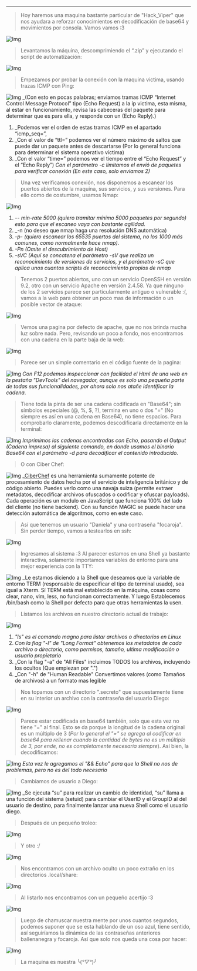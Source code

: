 
-----------

>Hoy haremos una maquina bastante particular de "Hack_Viper" que nos ayudara a reforzar conocimientos en decodificación de base64 y movimientos por consola.
>Vamos vamos :3

![Img](/Attachments/Pasted%20image%2020250618013749.png)

> Levantamos la máquina, descomprimiendo el “.zip” y ejecutando el script de automatización:

![Img](/Attachments/Pasted%20image%2020250618014707.png)

>Empezamos por probar la conexión con la maquina victima, usando trazas ICMP con Ping:

![Img](/Attachments/Pasted%20image%2020250618014549.png)
_(Con esto en pocas palabras; enviamos tramas ICMP “Internet Control Message Protocol” tipo (Echo Request) a la ip victima, esta misma, al estar en funcionamiento, revisa las cabeceras del paquete para determinar que es para ella, y responde con un (Echo Reply).)

1. _Podemos ver el orden de estas tramas ICMP en el apartado “icmp_seq=”,
2. _Con el valor de “ttl=” podemos ver el número máximo de saltos que puede dar un paquete antes de descartarse (Por lo general funciona para determinar el sistema operativo víctima)
3. _Con el valor “time=” podemos ver el tiempo entre el “Echo Request” y el “Echo Reply”)
_Con el parámetro -c limitamos el envió de paquetes para verificar conexión (En este caso, solo enviamos 2)_

>Una vez verificamos conexión, nos disponemos a escanear los puertos abiertos de la maquina, sus servicios, y sus versiones. Para ello como de costumbre, usamos Nmap:

![Img](/Attachments/Pasted%20image%2020250618015107.png)
1. _-- min-rate 5000 (quiero tramitar mínimo 5000 paquetes por segundo) esto para que el escaneo vaya con bastante agilidad._
2. _-n (no deseo que nmap haga una resolución DNS automática)
3. _-p- (quiero escanear los 65535 puertos del sistema, no los 1000 más comunes, como normalmente hace nmap)._
4. _-Pn (Omite el descubrimiento de Host)_
5. _-sVC (Aquí se concatena el parámetro -sV que realiza un reconocimiento de versiones de servicios, y el parámetro -sC que aplica unos cuantos scripts de reconocimiento propios de nmap_

>Tenemos 2 puertos abiertos, uno con un servicio OpenSSH en versión 9.2, otro con un servicio Apache en versión 2.4.58.
>Ya que ninguno de los 2 servicios parece ser particularmente antiguo o vulnerable :(, vamos a la web para obtener un poco mas de información o un posible vector de ataque:

![Img](/Attachments/Pasted%20image%2020250618021820.png)

>Vemos una pagina por defecto de apache, que no nos brinda mucha luz sobre nada.
>Pero, revisando un poco a fondo, nos encontramos con una cadena en la parte baja de la web:

![Img](/Attachments/Pasted%20image%2020250618022737.png)

>Parece ser un simple comentario en el código fuente de la pagina:

![Img](/Attachments/Pasted%20image%2020250618023543.png)
_Con F12 podemos inspeccionar con facilidad el Html de una web en la pestaña "DevTools" del navegador, aunque es solo una pequeña parte de todas sus funcionalidades, por ahora solo nos atañe identificar la cadena_.

>Tiene toda la pinta de ser una cadena codificada en "Base64"; sin símbolos especiales (@, %, $, ?), termina en uno o dos "=" (No siempre es así en una cadena en Base64), no tiene espacios.
>Para comprobarlo claramente, podemos descodificarla directamente en la terminal:

![Img](/Attachments/Pasted%20image%2020250618025416.png)
_Imprimimos las cadenas encontradas con Echo, pasando el Output (Cadena impresa) al siguiente comando, en donde usamos el binario Base64 con el parámetro -d para decodificar el contenido introducido._

>O con Ciber Chef:

![Img](/Attachments/Pasted%20image%2020250618025447.png)
_[CiberChef](https://gchq.github.io/CyberChef/) es una herramienta sumamente potente de procesamiento de datos hecha por el servicio de inteligencia británico y de código abierto. Puedes verlo como una navaja suiza (permite extraer metadatos, decodificar archivos ofuscados o codificar y ofuscar payloads). Cada operación es un modulo en JavaScript que funciona 100% del lado del cliente (no tiene backend). Con su función MAGIC se puede hacer una detección automática de algoritmos, como en este caso.

>Así que tenemos un usuario "Daniela" y una contraseña "focaroja". Sin perder tiempo, vamos a testearlos en ssh:

![Img](/Attachments/Pasted%20image%2020250618030503.png)

>Ingresamos al sistema :3
>Al parecer estamos en una Shell ya bastante interactiva, solamente importamos variables de entorno para una mejor experiencia con la TTY:

![Img](/Attachments/Pasted%20image%2020250618030723.png)
_Le estamos diciendo a la Shell que deseamos que la variable de entorno TERM (responsable de especificar el tipo de terminal usado), sea igual a Xterm.
Sí TERM está mal establecido en la máquina, cosas como clear, nano, vim, less, no funcionan correctamente. Y luego Establecemos /bin/bash como la Shell por defecto para que otras herramientas la usen.

>Listamos los archivos en nuestro directorio actual de trabajo:

![Img](/Attachments/Pasted%20image%2020250618031222.png)
1. _"ls" es el comando magno para listar archivos o directorios en Linux_
2. _Con la flag "-l" de "Long Format" obtenemos los metadatos de cada archivo o directorio, como permisos, tamaño, ultima modificación o usuario propietario_
3. _Con la flag "-a" de "All Files" incluimos TODOS los archivos, incluyendo los ocultos (Que empiezan por ".")
4. _Con "-h" de "Human Readable" Convertimos valores (como Tamaños de archivos) a un formato mas legible

>Nos topamos con un directorio ".secreto" que supuestamente tiene en su interior un archivo con la contraseña del usuario Diego:

![Img](/Attachments/Pasted%20image%2020250618033811.png)

>Parece estar codificada en base64 también, solo que esta vez no tiene "=" al final. Esto se da porque la longitud de la cadena original es un múltiplo de 3 (_Por lo general el "=" se agrega al codificar en base64 para rellenar cuando la cantidad de bytes no es un múltiplo de 3, por ende, no es completamente necesaria siempre_).
>Así bien, la decodificamos:

![Img](/Attachments/Pasted%20image%2020250618034558.png)
_Esta vez le agregamos el "&& Echo" para que la Shell no nos de problemas, pero no es del todo necesario_

>Cambiamos de usuario a Diego:

![Img](/Attachments/Pasted%20image%2020250618034809.png)
_Se ejecuta “su” para realizar un cambio de identidad, “su” llama a una función del sistema (setuid) para cambiar el UserID y el GroupID al del usuario de destino, para finalmente lanzar una nueva Shell como el usuario diego.

>Después de un pequeño troleo:

![Img](/Attachments/Pasted%20image%2020250618035334.png)

>Y otro :/

![Img](/Attachments/Pasted%20image%2020250618035637.png)

>Nos encontramos con un archivo oculto un poco extraño en los directorios .local/share:

![Img](/Attachments/Pasted%20image%2020250618035834.png)

>Al listarlo nos encontramos con un pequeño acertijo :3

![Img](/Attachments/Pasted%20image%2020250618040129.png)

>Luego de chamuscar nuestra mente por unos cuantos segundos, podemos suponer que se esta hablando de un oso azul, tiene sentido, así seguiríamos la dinámica de las contraseñas anteriores ballenanegra y focaroja.
>Así que solo nos queda una cosa por hacer:

![Img](/Attachments/Pasted%20image%2020250618041128.png)

>La maquina es nuestra ╰(*°▽°*)╯